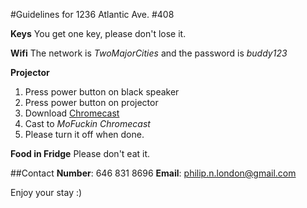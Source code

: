 #Guidelines for 1236 Atlantic Ave. #408

**Keys**
You get one key, please don't lose it.

**Wifi**
The network is *TwoMajorCities* and the password is *buddy123*

**Projector**
1. Press power button on black speaker
2. Press power button on projector
3. Download [Chromecast](https://chrome.google.com/webstore/detail/google-cast/boadgeojelhgndaghljhdicfkmllpafd?hl=en)
4. Cast to *MoFuckin Chromecast*
5. Please turn it off when done.

**Food in Fridge**
Please don't eat it.

##Contact
**Number**: 646 831 8696
**Email**: philip.n.london@gmail.com

Enjoy your stay :)